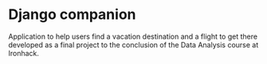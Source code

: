# Django companion
Application to help users find a vacation destination and a flight to get there developed as a final project to the conclusion of the Data Analysis course at Ironhack.
